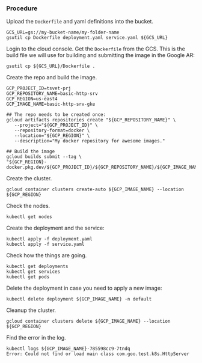 ### Procedure

Upload the `Dockerfile` and yaml definitions into the bucket.

```
GCS_URL=gs://my-bucket-name/my-folder-name
gsutil cp Dockerfile deployment.yaml service.yaml ${GCS_URL}
```

Login to the cloud console. Get the `Dockerfile` from the GCS.
This is the build file we will use for building and submitting the image
in the Google AR:

```
gsutil cp ${GCS_URL}/Dockerfile .
```

Create the repo and build the image.

```
GCP_PROJECT_ID=tsvet-prj
GCP_REPOSITORY_NAME=basic-http-srv
GCP_REGION=us-east4
GCP_IMAGE_NAME=basic-http-srv-gke

## The repo needs to be created once:
gcloud artifacts repositories create "${GCP_REPOSITORY_NAME}" \
   --project="${GCP_PROJECT_ID}" \
   --repository-format=docker \
   --location="${GCP_REGION}" \
   --description="My docker repository for awesome images."

## Build the image
gcloud builds submit --tag \
"${GCP_REGION}-docker.pkg.dev/${GCP_PROJECT_ID}/${GCP_REPOSITORY_NAME}/${GCP_IMAGE_NAME}"
```

Create the cluster.

```
gcloud container clusters create-auto ${GCP_IMAGE_NAME} --location ${GCP_REGION}
```

Check the nodes.

```
kubectl get nodes
```

Create the deployment and the service:

```
kubectl apply -f deployment.yaml
kubectl apply -f service.yaml
```

Check how the things are going.

```
kubectl get deployments
kubectl get services
kubectl get pods
```

Delete the deployment in case you need to apply a new image:

```
kubectl delete deployment ${GCP_IMAGE_NAME} -n default
```

Cleanup the cluster.

```
gcloud container clusters delete ${GCP_IMAGE_NAME} --location ${GCP_REGION}
```

Find the error in the log.

```
kubectl logs ${GCP_IMAGE_NAME}-785598cc9-7tndq
Error: Could not find or load main class com.goo.test.k8s.HttpServer
```

